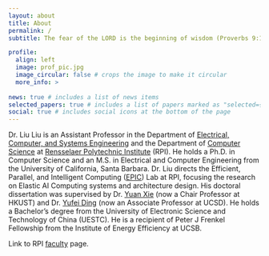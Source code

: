 ```yaml
---
layout: about
title: About
permalink: /
subtitle: The fear of the LORD is the beginning of wisdom (Proverbs 9:10a)

profile:
  align: left
  image: prof_pic.jpg
  image_circular: false # crops the image to make it circular
  more_info: >
    
news: true # includes a list of news items
selected_papers: true # includes a list of papers marked as "selected={true}"
social: true # includes social icons at the bottom of the page
---
```


Dr. Liu Liu is an Assistant Professor in the Department of [Electrical, Computer, and Systems Engineering](https://ecse.rpi.edu) and the Department of [Computer Science](https://science.rpi.edu/computer-science) at [Rensselaer Polytechnic Institute](https://rpi.edu) (RPI). 
He holds a Ph.D. in Computer Science and an M.S. in Electrical and Computer Engineering from the University of California, Santa Barbara.
Dr. Liu directs the Efficient, Parallel, and Intelligent Computing ([EPIC](https://epic-rpi.github.io)) Lab at RPI, focusing the research on Elastic AI Computing systems and architecture design.
His doctoral dissertation was supervised by Dr. [Yuan Xie](https://ece.hkust.edu.hk/yuanxie) (now a Chair Professor at HKUST) and Dr. [Yufei Ding](https://picassolab.squarespace.com/yufei) (now an Associate Professor at UCSD).
He holds a Bachelor’s degree from the University of Electronic Science and Technology of China (UESTC).
He is a recipient of Peter J Frenkel Fellowship from the Institute of Energy Efficiency at UCSB.

Link to RPI [faculty](https://faculty.rpi.edu/liu-liu) page.

